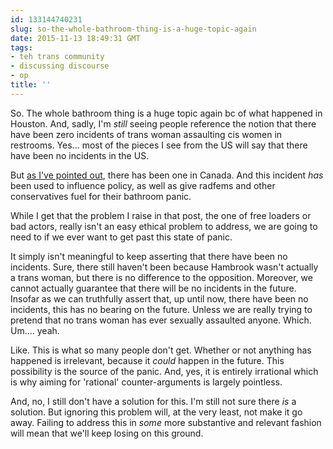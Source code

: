 ```yaml
---
id: 133144740231
slug: so-the-whole-bathroom-thing-is-a-huge-topic-again
date: 2015-11-13 18:49:31 GMT
tags:
- teh trans community
- discussing discourse
- op
title: ''
---
```

So. The whole bathroom thing is a huge topic again bc of what happened in Houston. And, sadly, I'm *still* seeing people reference the notion that there have been zero incidents of trans woman assaulting cis women in restrooms. Yes... most of the pieces I see from the US will say that there have been no incidents in the US.

But [as I've pointed out][1], there has been one in Canada. And this incident *has* been used to influence policy, as well as give radfems and other conservatives fuel for their bathroom panic.

While I get that the problem I raise in that post, the one of free loaders or bad actors, really isn't an easy ethical problem to address, we are going to need to if we ever want to get past this state of panic.

It simply isn't meaningful to keep asserting that there have been no incidents. Sure, there still haven't been because Hambrook wasn't actually a trans woman, but there is no difference to the opposition. Moreover, we cannot actually guarantee that there will be no incidents in the future. Insofar as we can truthfully assert that, up until now, there have been no incidents, this has no bearing on the future. Unless we are really trying to pretend that no trans woman has ever sexually assaulted anyone. Which. Um.... yeah.

Like. This is what so many people don't get. Whether or not anything has happened is irrelevant, because it *could* happen in the future. This possibility is the source of the panic. And, yes, it is entirely irrational which is why aiming for 'rational' counter-arguments is largely pointless.

And, no, I still don't have a solution for this. I'm still not sure there *is* a solution. But ignoring this problem will, at the very least, not make it go away. Failing to address this in *some* more substantive and relevant fashion will mean that we'll keep losing on this ground.

[1]: http://syx.pw/1OIf0y7